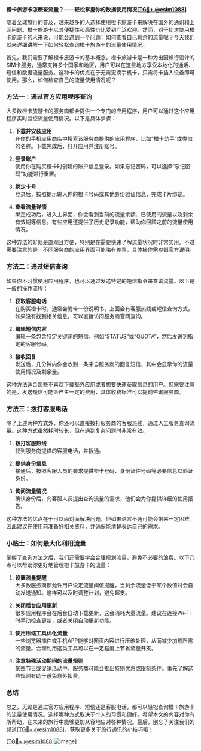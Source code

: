**橙卡旅游卡怎麽查流量？——轻松掌握你的数据使用情况[[TG💪+ @esim1088](https://t.me/s/esim1088)]**

随着全球旅行的普及，越来越多的人选择使用橙卡旅游卡来解决在国外的通讯和上网问题。橙卡旅游卡以其便捷性和高性价比受到广泛欢迎。然而，对于初次使用橙卡旅游卡的人来说，可能会遇到一个问题：如何查看自己剩余的流量呢？今天我们就来详细讲解一下如何轻松查询橙卡旅游卡的流量使用情况。

首先，我们需要了解橙卡旅游卡的基本概念。橙卡旅游卡是一种为出国旅行设计的SIM卡服务，通常支持多个国家和地区，用户可以在这些地方享受本地化的通话、短信和数据流量服务。这种卡的优点在于无需更换手机卡，只需将卡插入设备即可使用。那么，如何检查自己的流量使用情况呢？

### 方法一：通过官方应用程序查询

大多数橙卡旅游卡的服务商都会提供一个专门的应用程序，用户可以通过这个应用程序实时监控流量使用情况。以下是具体步骤：

1. **下载并安装应用**  
   在你的手机应用商店中搜索该服务商提供的应用程序，比如“橙卡助手”或类似的名称。下载完成后，打开应用并注册账号。

2. **登录账户**  
   使用你在购买橙卡时创建的账户信息登录。如果忘记密码，可以选择“忘记密码”功能进行重置。

3. **绑定卡号**  
   登录后，按照提示输入你的橙卡号码或其他身份验证信息，完成卡片绑定。

4. **查看流量详情**  
   绑定成功后，进入主界面，你会看到当前的流量余额、已使用的流量以及剩余有效期等信息。有些应用还提供了历史记录功能，帮助你回顾之前的流量使用情况。

这种方法的好处是直观且方便，特别是在需要快速了解流量状况时非常实用。不过需要注意的是，不同服务商的应用界面可能略有差异，具体操作需参照官方说明。

### 方法二：通过短信查询

如果你不习惯使用应用程序，也可以通过发送特定的短信指令来查询流量。以下是一般的操作流程：

1. **获取客服电话**  
   在购买橙卡时，通常会附带一份说明书，上面会有客服热线或短信查询方式。如果没有找到相关信息，可以直接访问服务商官网查询。

2. **编辑短信内容**  
   编辑一条包含特定关键词的短信，例如“STATUS”或“QUOTA”，然后发送到指定的客服号码。

3. **接收回复**  
   发送后，几分钟内你会收到一条来自服务商的回复短信，其中会显示你的流量使用情况及剩余量。

这种方法适合那些不喜欢下载额外应用或者想要快速获取信息的用户。但需要注意的是，发送短信可能会产生一定的费用，具体收费标准可以提前咨询服务商。

### 方法三：拨打客服电话

除了上述两种方式外，你还可以直接拨打服务商的客服热线，通过人工服务查询流量。这种方式虽然耗时较长，但在遇到复杂问题时非常有效。

1. **拨打客服热线**  
   找到服务商提供的客服电话，并拨通。

2. **提供身份信息**  
   接通后，按照客服人员的要求提供橙卡号码、身份证件号码等必要信息以验证身份。

3. **询问流量情况**  
   确认身份后，向客服人员提出查询流量的需求，他们会为你提供详细的使用报告。

这种方法的优点在于可以面对面解决问题，但如果语言不通可能会带来一定困难。因此建议在使用前准备好相关资料，并确保能清楚表达自己的需求。

### 小贴士：如何最大化利用流量

掌握了查询方法之后，我们还需要学会合理规划流量，避免不必要的浪费。以下几点可以帮助你更好地管理橙卡旅游卡的流量：

1. **设置流量提醒**  
   大多数服务商都允许用户设定流量阈值提醒，当剩余流量低于某个数值时会自动发送通知。这样可以及时调整计划，避免超支。

2. **关闭后台应用更新**  
   很多应用程序会在后台自动下载更新，这会消耗大量流量。建议在连接Wi-Fi时手动检查更新，或者关闭自动更新功能。

3. **使用压缩工具优化流量**  
   一些浏览器插件或手机APP能够对网页内容进行压缩处理，从而减少加载所需的流量。合理利用这类工具可以在一定程度上节省流量开支。

4. **注意特殊活动期间的流量规则**  
   某些节日或促销活动中，服务商可能会推出特别优惠或限制条件。事先了解这些规则有助于避免意外扣费。

### 总结

总之，无论是通过官方应用程序、短信还是客服电话，都可以轻松查询橙卡旅游卡的流量使用情况。选择哪种方式取决于个人的习惯和偏好。希望本文的内容对你有所帮助，在未来的旅行中能够更加从容地应对各种情况。最后，别忘了关注我们的频道[[TG💪+ @esim1088](https://t.me/s/esim1088)]，获取更多关于旅行通讯的小技巧哦！

[[TG💪+ @esim1088](https://t.me/s/esim1088) ![Image](https://i.postimg.cc/4NQfJmqS/Snipaste-2025-05-13-00-14-12.png)]